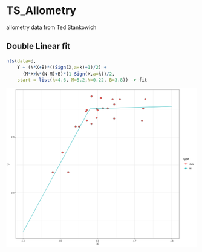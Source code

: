 # TS_Allometry
 allometry data from Ted Stankowich

## Double Linear fit

```r
nls(data=d,
    Y ~ (N*X+B)*((Sign(X,a=k)+1)/2) +
      (M*X+k*(N-M)+B)*(1-Sign(X,a=k))/2,
    start = list(k=4.6, M=5.2,N=0.22, B=3.8)) -> fit
```

![fitted data](fig.png)

